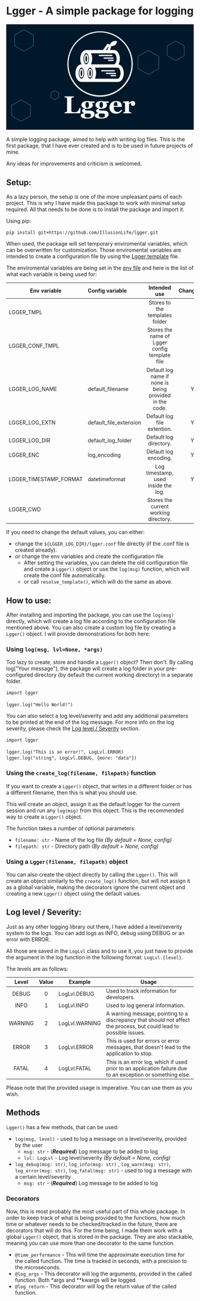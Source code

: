 # Lgger - A simple package for logging

![Lgger background](./lgger/img/lgger_background.png "Lgger background image")

A simple logging package, aimed to help with writing log files. This is the first 
package, that I have ever created and is to be used in future projects of mine.

Any ideas for improvements and criticism is welcomed.

## Setup:
As a lazy person, the setup is one of the more unpleasant parts of each
project. This is why I have made this package to work with minimal setup required.
All that needs to be done is to install the package and import it.

Using pip:
```
pip install git+https://github.com/IllusionLife/lgger.git
```

When used, the package will set temporary enviromental variables, which 
can be overwritten for customization. Those enviromental variables are
intended to create a configuration file by using the [Lgger template] file.

The enviromental variables are being set in the [env file] and here is the list
of what each variable is being used for:

| Env variable           | Config variable         |                      Intended use                       | Changable |           Default value            |
|------------------------|:------------------------|:-------------------------------------------------------:|:---------:|:----------------------------------:|
| LGGER_TMPL             |                         |             Stores to the templates folder              |           |   ${package_dir}/lgger/templates   |
| LGGER_CONF_TMPL        |                         |      Stores the name of Lgger config template file      |           |        lgger.conf.template         |
| LGGER_LOG_NAME         | default_filename        | Default log name if none is being provided in the code. |     Y     |     log_%Y-%m-%d `date format`     |
| LGGER_LOG_EXTN         | default_file_extension  |               Default log file extention.               |     Y     |                .log                |
| LGGER_LOG_DIR          | default_log_folder      |                 Default log directory.                  |     Y     |             ./logging              |
| LGGER_ENC              | log_encoding            |                  Default log encoding.                  |     Y     |               utf-8                |
| LGGER_TIMESTAMP_FORMAT | datetimeformat          |           Log timestamp, used inside the log.           |     Y     | %Y-%b-%d %H:%M:%S:%f `date format` |
| LGGER_CWD              |                         |          Stores the current working directory.          |           |            ${getcwd()}             |

If you need to change the default values, you can either:
* change the `${LGGER_LOG_DIR}/lgger.conf` file directly
  (if the .conf file is created already).
* or change the env variables and create the configuration file
  * After setting the variables, you can delete the old configuration file
    and create a `Lgger()` object or use the `log(msg)` function, which
    will create the conf file automatically.
  * or call `resolve_template()`, which will do the same as above.

## How to use:
After installing and importing the package, you can use the `log(msg)` directly, which
will create a log file according to the configuration file mentioned above.
You can also create a custom log file by creating a `Lgger()` object. I will provide demonstrations
for both here:

### Using `log(msg, lvl=None, *args)`

Too lazy to create, store and handle a `Lgger()` object? Then don't.
By calling log("Your message"), the package will create a log folder
in your pre-configured directory (by default
the current working directory) in a separate folder.
```
import lgger

lgger.log("Hello World!")
```

You can also select a log level/severity and add any additional parameters to
be printed at the end of the log message. For more info on the log severity, please
check the [Log level / Severity] section.
```
import lgger

lgger.log("This is an error!", LogLvl.ERROR)
lgger.log("string", LogLvl.DEBUG, {more: "data"})
```

### Using the `create_log(filename, filepath)` function

If you want to create a `Lgger()` object, that writes in a different
folder or has a different filename, then this is what you should use.

This will create an object, assign it as the default logger for the
current session and run any `log(msg)` from this object. This is the recommended
way to create a `Lgger()` object.

The function takes a number of optional parameters:
  * `filename: str` - Name of the log file *(By default = None, config)*
  * `filepath: str` - Directory path *(By default = None, config)*


### Using a `Lgger(filename, filepath)` object

You can also create the object directly by calling the `Lgger()`. This will
create an object similarly to the `create_log()` function, but will not assign it as a global variable, making the
decorators ignore the current object and creating a new `Lgger()` object
using the default values.

## Log level / Severity:
Just as any other logging library out there, I have added a level/severity
system to the logs. You can add logs as INFO, debug using DEBUG or an error
with ERROR.

All those are saved in the `LogLvl` class and to use it, you just have to
provide the argument in the log function in the following format:
`LogLvl.{level}`.

The levels are as follows:

|   Level   | Value | Example        | Usage                                                                                                               |
|:---------:|:-----:|----------------|---------------------------------------------------------------------------------------------------------------------|
|   DEBUG   |   0   | LogLvl.DEBUG   | Used to track information for developers.                                                                           |
|   INFO    |   1   | LogLvl.INFO    | Used to log general information.                                                                                    |
|  WARNING  |   2   | LogLvl.WARNING | A warning message, pointing to a discrepancy that should not affect the process, but could lead to possible issues. |
|   ERROR   |   3   | LogLvl.ERROR   | This is used for errors or error messages, that doesn't lead to the application to stop.                            |
|   FATAL   |   4   | LogLvl.FATAL   | This is an error log, which if used prior to an application failure due to an exception or something else.          |

Please note that the provided usage is imperative. You can use them as you wish.

## Methods
`Lgger()` has a few methods, that can be used:
  * `log(msg, level)` - used to log a message on a level/severity, provided by
  the user
    * `msg: str`  - (***Required***) Log message to be added to log
    * `lvl: LogLvl` - Log level/severity *(By default = None, config)*
  * `log_debug(msg: str)`, `log_info(msg: str)`
  , `log_warn(msg: str)`, `log_error(msg: str)`, `log_fatal(msg: str)`
  \- used to log a message with a certain level/severity
    * `msg: str`  - (***Required***) Log message to be added to log

### Decorators

Now, this is most probably the most useful part of this whole package.
In order to keep track of what is being provided to the functions, how much time
or whatever needs to be checked/tracked in the future, there are decorators
that will do this. For the time being, I made them work with a global
`Lgger()` object, that is stored in the package. They are also stackable, meaning
you can use more than one decorator to the same function.

* `@time_performance` - This will time the approximate execution time for
the called function. The time is tracked in seconds, with a precision to
the microseconds.
* `@log_args` - This decorator will log the arguments, provided in the
called function. Both *args and **kwargs will be logged.
* `@log_return` - This decorator will log the return value of the
called function.


[Lgger template]: https://github.com/IllusionLife/lgger/tree/main/lgger/templates/lgger.conf.template
[env file]: https://github.com/IllusionLife/lgger/tree/main/lgger/env.py
[Log level / Severity]: https://github.com/IllusionLife/lgger/tree/main#log-level--severity
